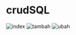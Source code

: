 # crudSQL
![index](https://user-images.githubusercontent.com/54944887/84651246-ca460200-af33-11ea-9ee5-8e28b685045b.png)
![tambah](https://user-images.githubusercontent.com/54944887/84651253-cca85c00-af33-11ea-962e-33e096a0198f.png)
![ubah](https://user-images.githubusercontent.com/54944887/84651258-cdd98900-af33-11ea-8420-87f3d433ca06.png)

